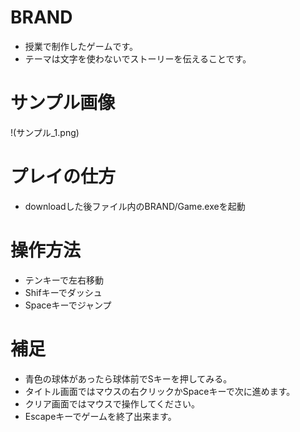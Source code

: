 # BRAND
- 授業で制作したゲームです。
- テーマは文字を使わないでストーリーを伝えることです。

# サンプル画像
!(サンプル_1.png)<br>

# プレイの仕方
- downloadした後ファイル内のBRAND/Game.exeを起動

# 操作方法
- テンキーで左右移動
- Shifキーでダッシュ
- Spaceキーでジャンプ

# 補足
- 青色の球体があったら球体前でSキーを押してみる。
- タイトル画面ではマウスの右クリックかSpaceキーで次に進めます。
- クリア画面ではマウスで操作してください。
- Escapeキーでゲームを終了出来ます。
